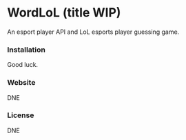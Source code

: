 # WordLoL (title WIP)
An esport player API and LoL esports player guessing game.
### Installation
Good luck.
### Website
DNE
### License
DNE